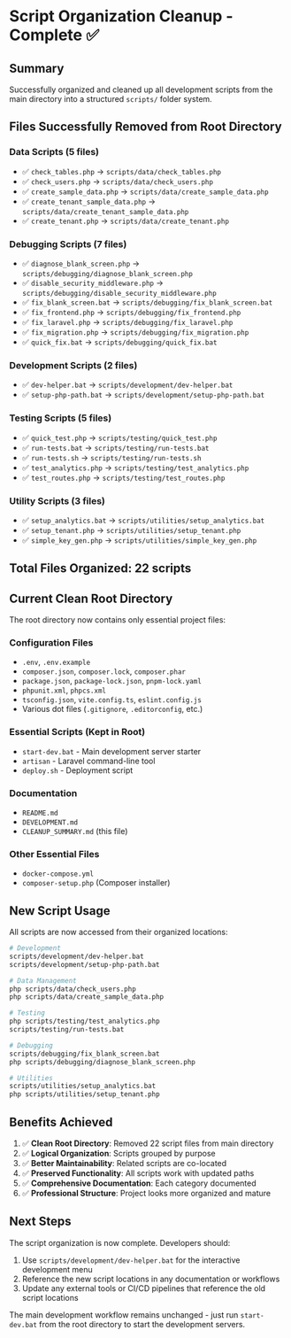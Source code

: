 # Script Organization Cleanup - Complete ✅

## Summary

Successfully organized and cleaned up all development scripts from the main directory into a structured `scripts/` folder system.

## Files Successfully Removed from Root Directory

### Data Scripts (5 files)
- ✅ `check_tables.php` → `scripts/data/check_tables.php`
- ✅ `check_users.php` → `scripts/data/check_users.php`
- ✅ `create_sample_data.php` → `scripts/data/create_sample_data.php`
- ✅ `create_tenant_sample_data.php` → `scripts/data/create_tenant_sample_data.php`
- ✅ `create_tenant.php` → `scripts/data/create_tenant.php`

### Debugging Scripts (7 files)
- ✅ `diagnose_blank_screen.php` → `scripts/debugging/diagnose_blank_screen.php`
- ✅ `disable_security_middleware.php` → `scripts/debugging/disable_security_middleware.php`
- ✅ `fix_blank_screen.bat` → `scripts/debugging/fix_blank_screen.bat`
- ✅ `fix_frontend.php` → `scripts/debugging/fix_frontend.php`
- ✅ `fix_laravel.php` → `scripts/debugging/fix_laravel.php`
- ✅ `fix_migration.php` → `scripts/debugging/fix_migration.php`
- ✅ `quick_fix.bat` → `scripts/debugging/quick_fix.bat`

### Development Scripts (2 files)
- ✅ `dev-helper.bat` → `scripts/development/dev-helper.bat`
- ✅ `setup-php-path.bat` → `scripts/development/setup-php-path.bat`

### Testing Scripts (5 files)
- ✅ `quick_test.php` → `scripts/testing/quick_test.php`
- ✅ `run-tests.bat` → `scripts/testing/run-tests.bat`
- ✅ `run-tests.sh` → `scripts/testing/run-tests.sh`
- ✅ `test_analytics.php` → `scripts/testing/test_analytics.php`
- ✅ `test_routes.php` → `scripts/testing/test_routes.php`

### Utility Scripts (3 files)
- ✅ `setup_analytics.bat` → `scripts/utilities/setup_analytics.bat`
- ✅ `setup_tenant.php` → `scripts/utilities/setup_tenant.php`
- ✅ `simple_key_gen.php` → `scripts/utilities/simple_key_gen.php`

## Total Files Organized: 22 scripts

## Current Clean Root Directory

The root directory now contains only essential project files:

### Configuration Files
- `.env`, `.env.example`
- `composer.json`, `composer.lock`, `composer.phar`
- `package.json`, `package-lock.json`, `pnpm-lock.yaml`
- `phpunit.xml`, `phpcs.xml`
- `tsconfig.json`, `vite.config.ts`, `eslint.config.js`
- Various dot files (`.gitignore`, `.editorconfig`, etc.)

### Essential Scripts (Kept in Root)
- `start-dev.bat` - Main development server starter
- `artisan` - Laravel command-line tool
- `deploy.sh` - Deployment script

### Documentation
- `README.md`
- `DEVELOPMENT.md`
- `CLEANUP_SUMMARY.md` (this file)

### Other Essential Files
- `docker-compose.yml`
- `composer-setup.php` (Composer installer)

## New Script Usage

All scripts are now accessed from their organized locations:

```bash
# Development
scripts/development/dev-helper.bat
scripts/development/setup-php-path.bat

# Data Management
php scripts/data/check_users.php
php scripts/data/create_sample_data.php

# Testing
php scripts/testing/test_analytics.php
scripts/testing/run-tests.bat

# Debugging
scripts/debugging/fix_blank_screen.bat
php scripts/debugging/diagnose_blank_screen.php

# Utilities
scripts/utilities/setup_analytics.bat
php scripts/utilities/setup_tenant.php
```

## Benefits Achieved

1. ✅ **Clean Root Directory**: Removed 22 script files from main directory
2. ✅ **Logical Organization**: Scripts grouped by purpose
3. ✅ **Better Maintainability**: Related scripts are co-located
4. ✅ **Preserved Functionality**: All scripts work with updated paths
5. ✅ **Comprehensive Documentation**: Each category documented
6. ✅ **Professional Structure**: Project looks more organized and mature

## Next Steps

The script organization is now complete. Developers should:

1. Use `scripts/development/dev-helper.bat` for the interactive development menu
2. Reference the new script locations in any documentation or workflows
3. Update any external tools or CI/CD pipelines that reference the old script locations

The main development workflow remains unchanged - just run `start-dev.bat` from the root directory to start the development servers.